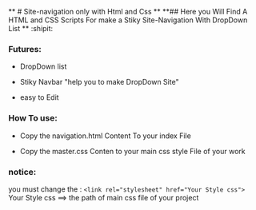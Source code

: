 ** # Site-navigation only with Html and Css
**
**## Here you Will Find A HTML and CSS Scripts For make a Stiky Site-Navigation With DropDown List ** :shipit:

### Futures:
- DropDown list
* Stiky Navbar "help you to make DropDown Site"
+ easy to Edit

### How To use:
- Copy the navigation.html Content To your index File
+ Copy the master.css Conten to your main css style File of your work

### notice:
you must change the :
` <link rel="stylesheet" href="Your Style css"> ` 
Your Style css ==> the path of main css file of your project 
